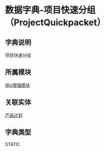 # 数据字典-项目快速分组（ProjectQuickpacket）
## 字典说明
项目快速分组

## 所属模块
[iBiz增强模块](../module/ibiz)

## 关联实体
[产品计划](../module/zentao/ProductPlan)

## 字典类型
STATIC



